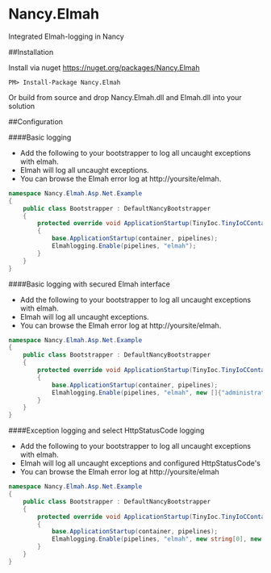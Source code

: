 Nancy.Elmah
===========

Integrated Elmah-logging in Nancy

##Installation

Install via nuget https://nuget.org/packages/Nancy.Elmah

```
PM> Install-Package Nancy.Elmah
```

Or build from source and drop Nancy.Elmah.dll and Elmah.dll into your solution

##Configuration

####Basic logging
- Add the following to your bootstrapper to log all uncaught exceptions with elmah. 
- Elmah will log all uncaught exceptions.
- You can browse the Elmah error log at http://yoursite/elmah.

```c#
namespace Nancy.Elmah.Asp.Net.Example
{
    public class Bootstrapper : DefaultNancyBootstrapper
    {
        protected override void ApplicationStartup(TinyIoc.TinyIoCContainer container, Nancy.Bootstrapper.IPipelines pipelines)
        {
            base.ApplicationStartup(container, pipelines);
            Elmahlogging.Enable(pipelines, "elmah");
        }
    }
}
```

####Basic logging with secured Elmah interface
- Add the following to your bootstrapper to log all uncaught exceptions with elmah. 
- Elmah will log all uncaught exceptions.
- You can browse the Elmah error log at http://yoursite/elmah.

```c#
namespace Nancy.Elmah.Asp.Net.Example
{
    public class Bootstrapper : DefaultNancyBootstrapper
    {
        protected override void ApplicationStartup(TinyIoc.TinyIoCContainer container, Nancy.Bootstrapper.IPipelines pipelines)
        {
            base.ApplicationStartup(container, pipelines);
            Elmahlogging.Enable(pipelines, "elmah", new []{"administrator"});
        }
    }
}
```

####Exception logging and select HttpStatusCode logging
- Add the following to your bootstrapper to log all uncaught exceptions with elmah. 
- Elmah will log all uncaught exceptions and configured HttpStatusCode's
- You can browse the Elmah error log at http://yoursite/elmah

```c#
namespace Nancy.Elmah.Asp.Net.Example
{
    public class Bootstrapper : DefaultNancyBootstrapper
    {
        protected override void ApplicationStartup(TinyIoc.TinyIoCContainer container, Nancy.Bootstrapper.IPipelines pipelines)
        {
            base.ApplicationStartup(container, pipelines);
            Elmahlogging.Enable(pipelines, "elmah", new string[0], new HttpStatusCode[] { HttpStatusCode.NotFound, HttpStatusCode.InsufficientStorage, });
        }
    }
}
```